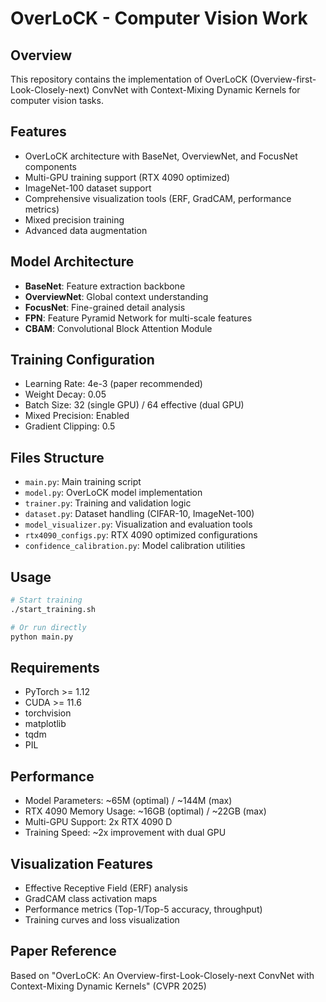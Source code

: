 # OverLoCK - Computer Vision Work

## Overview
This repository contains the implementation of OverLoCK (Overview-first-Look-Closely-next) ConvNet with Context-Mixing Dynamic Kernels for computer vision tasks.

## Features
- OverLoCK architecture with BaseNet, OverviewNet, and FocusNet components
- Multi-GPU training support (RTX 4090 optimized)
- ImageNet-100 dataset support
- Comprehensive visualization tools (ERF, GradCAM, performance metrics)
- Mixed precision training
- Advanced data augmentation

## Model Architecture
- **BaseNet**: Feature extraction backbone
- **OverviewNet**: Global context understanding
- **FocusNet**: Fine-grained detail analysis
- **FPN**: Feature Pyramid Network for multi-scale features
- **CBAM**: Convolutional Block Attention Module

## Training Configuration
- Learning Rate: 4e-3 (paper recommended)
- Weight Decay: 0.05
- Batch Size: 32 (single GPU) / 64 effective (dual GPU)
- Mixed Precision: Enabled
- Gradient Clipping: 0.5

## Files Structure
- `main.py`: Main training script
- `model.py`: OverLoCK model implementation
- `trainer.py`: Training and validation logic
- `dataset.py`: Dataset handling (CIFAR-10, ImageNet-100)
- `model_visualizer.py`: Visualization and evaluation tools
- `rtx4090_configs.py`: RTX 4090 optimized configurations
- `confidence_calibration.py`: Model calibration utilities

## Usage
```bash
# Start training
./start_training.sh

# Or run directly
python main.py
```

## Requirements
- PyTorch >= 1.12
- CUDA >= 11.6
- torchvision
- matplotlib
- tqdm
- PIL

## Performance
- Model Parameters: ~65M (optimal) / ~144M (max)
- RTX 4090 Memory Usage: ~16GB (optimal) / ~22GB (max)
- Multi-GPU Support: 2x RTX 4090 D
- Training Speed: ~2x improvement with dual GPU

## Visualization Features
- Effective Receptive Field (ERF) analysis
- GradCAM class activation maps
- Performance metrics (Top-1/Top-5 accuracy, throughput)
- Training curves and loss visualization

## Paper Reference
Based on "OverLoCK: An Overview-first-Look-Closely-next ConvNet with Context-Mixing Dynamic Kernels" (CVPR 2025)